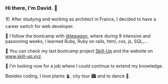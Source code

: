 ### Hi there, I'm David. 👋

🏗️ After studying and working as architect in France, I decided to have a career switch for web developer.

🚋 I follow the bootcamp with [@lewagon](https://github.com/lewagon), where during 9 intensive and passioning weeks, I learned Ruby, Ruby on rails, html, css, js, SQL,...

🚀 You can check my last bootcamp project [Skill-Up](https://github.com/DavidML89/Skill_Up_Project) and the website on www.skill-up.xyz

🤝 I'm looking now for a job where I could continue to extend my knowledge.

Besides coding, I love plants 🪴, city tour 🏙️ and to dance 💃.
